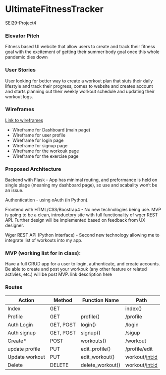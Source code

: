 # UltimateFitnessTracker
SEI29-Project4

### Elevator Pitch
Fitness based UI website that allow users to create and track their fitness goal with the excitement of getting their summer body goal once this whole pandemic dies down

### User Stories
User looking for better way to create a workout plan that siuts their daily lifestyle and track their progress, comes to website and creates account and starts planning out their weekly workout schedule and updating their workout logs.

### Wireframes
[Link to wireframes](https://docs.google.com/document/d/1-d6pXOz45mgQm5xr3QPk_3H3vUi4wcxALnU_YEToGos/edit?usp=sharing)
* Wireframe for Dashboard (main page)
* Wireframe for user profile
* Wireframe for login page
* Wireframe for signup page
* Wireframe for the workouk page
* Wireframe for the exercise page

### Proposed Architecture
Backend with Flask - App has minimal routing, and preformance is held on single plage (meaning my dashboard page), so use and scabality won’t be an issue.

Authentication - using oAuth (in Python).

Frontend with HTML/CSS/Boostrap4 - No new technologies being use. MVP is going to be a clean, introductory site with full functionality of wger REST API. Further design will be implemented based on feedback from UX designer.

Wger REST API (Python Interface) - Second new technology allowing me to integrate list of workouts into my app.

### MVP (working list for in class):
Have a full CRUD app for a user to login, authenticate, and create accounts.
Be able to create and post your workouk (any other feature or related activies, etc.) will be post MVP.
link description here

### Routes
Action | Method | Function Name | Path |
|------|--------|---------------|------|
|Index | GET |  | index()|  /index |
|Profile | GET | profile()|/profile |
|Auth Login | GET, POST |login()|/login|
|Auth signup | GET, POST |signup()|/sigup|
|Create*|POST | workouts() | /workout|
|update profile | PUT | edit_profile()|/profile/edit |
|Update workout | PUT | edit_workout() |workout/<int:id> |
|Delete| DELETE |delete_workout() |workout/<int:id> |
